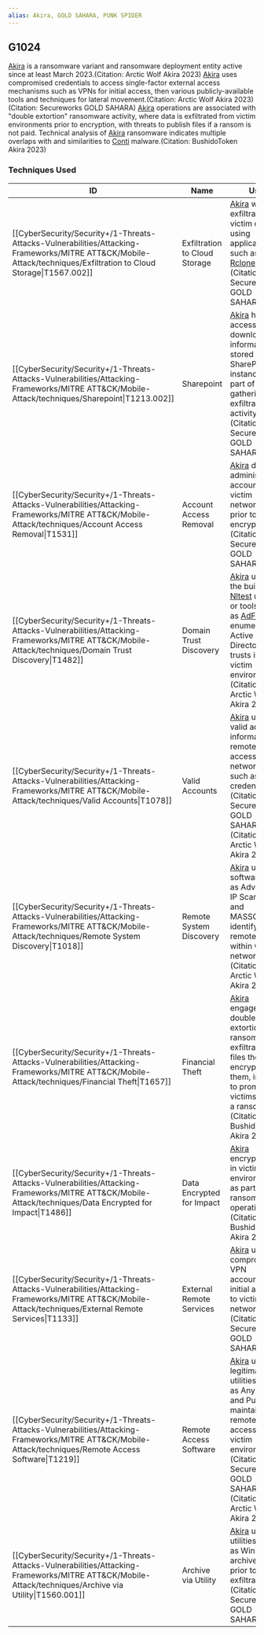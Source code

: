 ```yaml
---
alias: Akira, GOLD SAHARA, PUNK SPIDER
---
```


## G1024

[Akira](https://attack.mitre.org/groups/G1024) is a ransomware variant and ransomware deployment entity active since at least March 2023.(Citation: Arctic Wolf Akira 2023) [Akira](https://attack.mitre.org/groups/G1024) uses compromised credentials to access single-factor external access mechanisms such as VPNs for initial access, then various publicly-available tools and techniques for lateral movement.(Citation: Arctic Wolf Akira 2023)(Citation: Secureworks GOLD SAHARA) [Akira](https://attack.mitre.org/groups/G1024) operations are associated with "double extortion" ransomware activity, where data is exfiltrated from victim environments prior to encryption, with threats to publish files if a ransom is not paid. Technical analysis of [Akira](https://attack.mitre.org/software/S1129) ransomware indicates multiple overlaps with and similarities to [Conti](https://attack.mitre.org/software/S0575) malware.(Citation: BushidoToken Akira 2023)


### Techniques Used

| ID | Name | Use |
| --- | --- | --- |
| [[CyberSecurity/Security+/1-Threats-Attacks-Vulnerabilities/Attacking-Frameworks/MITRE ATT&CK/Mobile-Attack/techniques/Exfiltration to Cloud Storage\|T1567.002]] | Exfiltration to Cloud Storage | [Akira](https://attack.mitre.org/groups/G1024) will exfiltrate victim data using applications such as [Rclone](https://attack.mitre.org/software/S1040).(Citation: Secureworks GOLD SAHARA) |
| [[CyberSecurity/Security+/1-Threats-Attacks-Vulnerabilities/Attacking-Frameworks/MITRE ATT&CK/Mobile-Attack/techniques/Sharepoint\|T1213.002]] | Sharepoint | [Akira](https://attack.mitre.org/groups/G1024) has accessed and downloaded information stored in SharePoint instances as part of data gathering and exfiltration activity.(Citation: Secureworks GOLD SAHARA) |
| [[CyberSecurity/Security+/1-Threats-Attacks-Vulnerabilities/Attacking-Frameworks/MITRE ATT&CK/Mobile-Attack/techniques/Account Access Removal\|T1531]] | Account Access Removal | [Akira](https://attack.mitre.org/groups/G1024) deletes administrator accounts in victim networks prior to encryption.(Citation: Secureworks GOLD SAHARA) |
| [[CyberSecurity/Security+/1-Threats-Attacks-Vulnerabilities/Attacking-Frameworks/MITRE ATT&CK/Mobile-Attack/techniques/Domain Trust Discovery\|T1482]] | Domain Trust Discovery | [Akira](https://attack.mitre.org/groups/G1024) uses the built-in [Nltest](https://attack.mitre.org/software/S0359) utility or tools such as [AdFind](https://attack.mitre.org/software/S0552) to enumerate Active Directory trusts in victim environments.(Citation: Arctic Wolf Akira 2023)  |
| [[CyberSecurity/Security+/1-Threats-Attacks-Vulnerabilities/Attacking-Frameworks/MITRE ATT&CK/Mobile-Attack/techniques/Valid Accounts\|T1078]] | Valid Accounts | [Akira](https://attack.mitre.org/groups/G1024) uses valid account information to remotely access victim networks, such as VPN credentials.(Citation: Secureworks GOLD SAHARA)(Citation: Arctic Wolf Akira 2023) |
| [[CyberSecurity/Security+/1-Threats-Attacks-Vulnerabilities/Attacking-Frameworks/MITRE ATT&CK/Mobile-Attack/techniques/Remote System Discovery\|T1018]] | Remote System Discovery | [Akira](https://attack.mitre.org/groups/G1024) uses software such as Advanced IP Scanner and MASSCAN to identify remote hosts within victim networks.(Citation: Arctic Wolf Akira 2023) |
| [[CyberSecurity/Security+/1-Threats-Attacks-Vulnerabilities/Attacking-Frameworks/MITRE ATT&CK/Mobile-Attack/techniques/Financial Theft\|T1657]] | Financial Theft | [Akira](https://attack.mitre.org/groups/G1024) engages in double-extortion ransomware, exfiltrating files then encrypting them, in order to prompt victims to pay a ransom.(Citation: BushidoToken Akira 2023) |
| [[CyberSecurity/Security+/1-Threats-Attacks-Vulnerabilities/Attacking-Frameworks/MITRE ATT&CK/Mobile-Attack/techniques/Data Encrypted for Impact\|T1486]] | Data Encrypted for Impact | [Akira](https://attack.mitre.org/groups/G1024) encrypts files in victim environments as part of ransomware operations.(Citation: BushidoToken Akira 2023) |
| [[CyberSecurity/Security+/1-Threats-Attacks-Vulnerabilities/Attacking-Frameworks/MITRE ATT&CK/Mobile-Attack/techniques/External Remote Services\|T1133]] | External Remote Services | [Akira](https://attack.mitre.org/groups/G1024) uses compromised VPN accounts for initial access to victim networks.(Citation: Secureworks GOLD SAHARA) |
| [[CyberSecurity/Security+/1-Threats-Attacks-Vulnerabilities/Attacking-Frameworks/MITRE ATT&CK/Mobile-Attack/techniques/Remote Access Software\|T1219]] | Remote Access Software | [Akira](https://attack.mitre.org/groups/G1024) uses legitimate utilities such as AnyDesk and PuTTy for maintaining remote access to victim environments.(Citation: Secureworks GOLD SAHARA)(Citation: Arctic Wolf Akira 2023) |
| [[CyberSecurity/Security+/1-Threats-Attacks-Vulnerabilities/Attacking-Frameworks/MITRE ATT&CK/Mobile-Attack/techniques/Archive via Utility\|T1560.001]] | Archive via Utility | [Akira](https://attack.mitre.org/groups/G1024) uses utilities such as WinRAR to archive data prior to exfiltration.(Citation: Secureworks GOLD SAHARA) |

